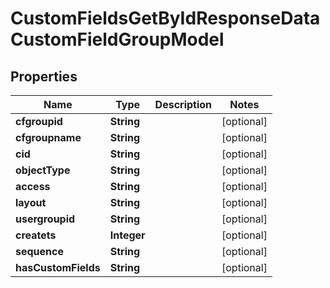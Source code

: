 

# CustomFieldsGetByIdResponseDataCustomFieldGroupModel


## Properties

| Name | Type | Description | Notes |
|------------ | ------------- | ------------- | -------------|
|**cfgroupid** | **String** |  |  [optional] |
|**cfgroupname** | **String** |  |  [optional] |
|**cid** | **String** |  |  [optional] |
|**objectType** | **String** |  |  [optional] |
|**access** | **String** |  |  [optional] |
|**layout** | **String** |  |  [optional] |
|**usergroupid** | **String** |  |  [optional] |
|**createts** | **Integer** |  |  [optional] |
|**sequence** | **String** |  |  [optional] |
|**hasCustomFields** | **String** |  |  [optional] |



